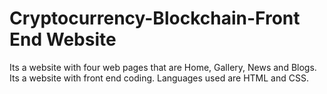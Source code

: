 # Cryptocurrency-Blockchain-Front End Website
Its a website with four web pages that are Home, Gallery, News and Blogs. Its a website with front end coding. Languages used are HTML and CSS.
